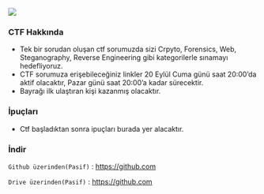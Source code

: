 ![](https://raw.githubusercontent.com/sibertime/sibertime-vulnerable-web-application/master/img/readme/logo.png)

### CTF Hakkında

- Tek bir sorudan oluşan ctf sorumuzda sizi Crpyto, Forensics, Web, Steganography, Reverse Engineering gibi kategorilerle sınamayı hedefliyoruz.
- CTF sorumuza erişebileceğiniz linkler 20 Eylül Cuma günü saat 20:00’da aktif olacaktır, Pazar günü saat 20:00’a kadar sürecektir. 
- Bayrağı ilk ulaştıran kişi kazanmış olacaktır.

### İpuçları

- Ctf başladıktan sonra ipuçları burada yer alacaktır.

### İndir

`Github üzerinden(Pasif)` : <https://github.com>

`Drive üzerinden(Pasif)` : <https://github.com>
